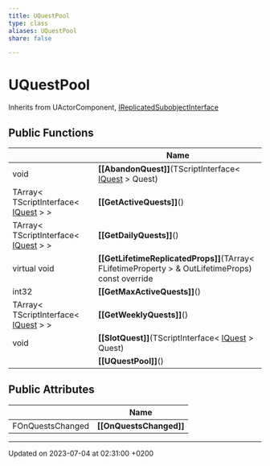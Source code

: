 ```yaml
---
title: UQuestPool
type: class
aliases: UQuestPool
share: false

---
```


# UQuestPool





Inherits from UActorComponent, [IReplicatedSubobjectInterface](/docs/SDK/Source/Classes/classIReplicatedSubobjectInterface.md)

## Public Functions

|                | Name           |
| -------------- | -------------- |
| void | **[[AbandonQuest]]**(TScriptInterface< [IQuest](/docs/SDK/Source/Classes/classIQuest.md) > Quest) |
| TArray< TScriptInterface< [IQuest](/docs/SDK/Source/Classes/classIQuest.md) > > | **[[GetActiveQuests]]**() |
| TArray< TScriptInterface< [IQuest](/docs/SDK/Source/Classes/classIQuest.md) > > | **[[GetDailyQuests]]**() |
| virtual void | **[[GetLifetimeReplicatedProps]]**(TArray< FLifetimeProperty > & OutLifetimeProps) const override |
| int32 | **[[GetMaxActiveQuests]]**() |
| TArray< TScriptInterface< [IQuest](/docs/SDK/Source/Classes/classIQuest.md) > > | **[[GetWeeklyQuests]]**() |
| void | **[[SlotQuest]]**(TScriptInterface< [IQuest](/docs/SDK/Source/Classes/classIQuest.md) > Quest) |
| | **[[UQuestPool]]**() |

## Public Attributes

|                | Name           |
| -------------- | -------------- |
| FOnQuestsChanged | **[[OnQuestsChanged]]**  |

-------------------------------

Updated on 2023-07-04 at 02:31:00 +0200